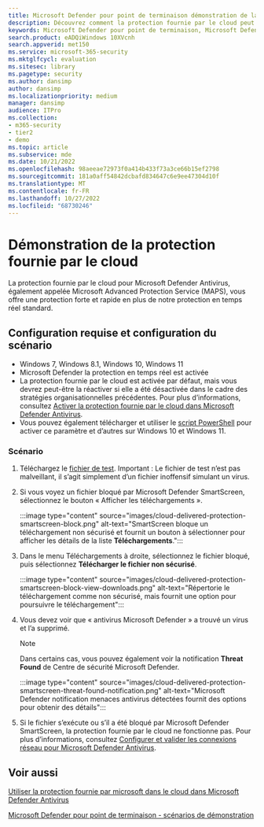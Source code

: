 ```yaml
---
title: Microsoft Defender pour point de terminaison démonstration de la protection fournie par le cloud
description: Découvrez comment la protection fournie par le cloud peut détecter et supprimer automatiquement les fichiers malveillants.
keywords: Microsoft Defender pour point de terminaison, Microsoft Defender ATP, protection antivirus, détection de virus, suppression de virus,
search.product: eADQiWindows 10XVcnh
search.appverid: met150
ms.service: microsoft-365-security
ms.mktglfcycl: evaluation
ms.sitesec: library
ms.pagetype: security
ms.author: dansimp
author: dansimp
ms.localizationpriority: medium
manager: dansimp
audience: ITPro
ms.collection:
- m365-security
- tier2
- demo
ms.topic: article
ms.subservice: mde
ms.date: 10/21/2022
ms.openlocfilehash: 98aeeae72973f0a414b433f73a3ce66b15ef2798
ms.sourcegitcommit: 181a0aff54842dcbafd834647c6e9ee47304d10f
ms.translationtype: MT
ms.contentlocale: fr-FR
ms.lasthandoff: 10/27/2022
ms.locfileid: "68730246"
---
```

# <a name="cloud-delivered-protection-demonstration"></a>Démonstration de la protection fournie par le cloud

La protection fournie par le cloud pour Microsoft Defender Antivirus, également appelée Microsoft Advanced Protection Service (MAPS), vous offre une protection forte et rapide en plus de notre protection en temps réel standard.

## <a name="scenario-requirements-and-setup"></a>Configuration requise et configuration du scénario

- Windows 7, Windows 8.1, Windows 10, Windows 11
- Microsoft Defender la protection en temps réel est activée
- La protection fournie par le cloud est activée par défaut, mais vous devrez peut-être la réactiver si elle a été désactivée dans le cadre des stratégies organisationnelles précédentes. Pour plus d’informations, consultez [Activer la protection fournie par le cloud dans Microsoft Defender Antivirus](/windows/threat-protection/windows-defender-antivirus/enable-cloud-protection-windows-defender-antivirus?ocid=wd-av-demo-cloud-middle).
- Vous pouvez également télécharger et utiliser le [script PowerShell](https://www.powershellgallery.com/packages/WindowsDefender_InternalEvaluationSettings/) pour activer ce paramètre et d’autres sur Windows 10 et Windows 11.

### <a name="scenario"></a>Scénario

1. Téléchargez le [fichier de test](https://aka.ms/ioavtest). Important : Le fichier de test n’est pas malveillant, il s’agit simplement d’un fichier inoffensif simulant un virus.

2. Si vous voyez un fichier bloqué par Microsoft Defender SmartScreen, sélectionnez le bouton « Afficher les téléchargements ».

   :::image type="content" source="images/cloud-delivered-protection-smartscreen-block.png" alt-text="SmartScreen bloque un téléchargement non sécurisé et fournit un bouton à sélectionner pour afficher les détails de la liste **Téléchargements**.":::

3. Dans le menu Téléchargements à droite, sélectionnez le fichier bloqué, puis sélectionnez **Télécharger le fichier non sécurisé**.

   :::image type="content" source="images/cloud-delivered-protection-smartscreen-block-view-downloads.png" alt-text="Répertorie le téléchargement comme non sécurisé, mais fournit une option pour poursuivre le téléchargement":::

4. Vous devez voir que « antivirus Microsoft Defender » a trouvé un virus et l’a supprimé.

   > [!NOTE]
   >
   > Dans certains cas, vous pouvez également voir la notification **Threat Found** de Centre de sécurité Microsoft Defender.

   :::image type="content" source="images/cloud-delivered-protection-smartscreen-threat-found-notification.png" alt-text="Microsoft Defender notification menaces antivirus détectées fournit des options pour obtenir des détails":::

5. Si le fichier s’exécute ou s’il a été bloqué par Microsoft Defender SmartScreen, la protection fournie par le cloud ne fonctionne pas. Pour plus d’informations, consultez [Configurer et valider les connexions réseau pour Microsoft Defender Antivirus](/windows/threat-protection/windows-defender-antivirus/configure-network-connections-windows-defender-antivirus?ocid=wd-av-demo-cloud-middle).

## <a name="see-also"></a>Voir aussi

[Utiliser la protection fournie par microsoft dans le cloud dans Microsoft Defender Antivirus](/windows/threat-protection/windows-defender-antivirus/utilize-microsoft-cloud-protection-windows-defender-antivirus?ocid=wd-av-demo-cloud-bottom)

[Microsoft Defender pour point de terminaison - scénarios de démonstration](defender-endpoint-demonstrations.md)
